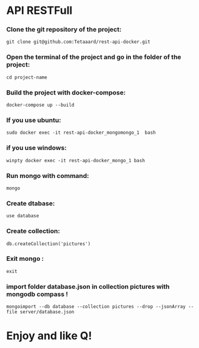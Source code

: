 # API RESTFull

### Clone the git repository of the project:
    git clone git@github.com:Tetaaard/rest-api-docker.git
### Open the terminal of the project and go in the folder of the project:
    cd project-name

### Build the project with docker-compose:
    docker-compose up --build

### If you use ubuntu:
    sudo docker exec -it rest-api-docker_mongomongo_1  bash
### if you use windows:
    winpty docker exec -it rest-api-docker_mongo_1 bash

### Run  mongo with command:
    mongo
### Create dtabase:
    use database
### Create collection:
    db.createCollection('pictures')
### Exit mongo :
    exit

### import folder database.json in collection pictures with mongodb compass !
    mongoimport --db database --collection pictures --drop --jsonArray --file server/database.json


# Enjoy and like Q!

